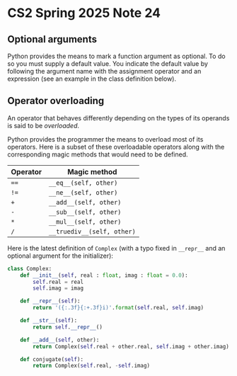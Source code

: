 # CS2 Spring 2025 Note 24

## Optional arguments

Python provides the means to mark a function argument as optional.  To do so you
must supply a default value.  You indicate the default value by following the
argument name with the assignment operator and an expression (see an example in
the class definition below).

## Operator overloading

An operator that behaves differently depending on the types of its operands is
said to be *overloaded*.

Python provides the programmer the means to overload most of its operators.
Here is a subset of these overloadable operators along with the corresponding
magic methods that would need to be defined.

Operator | Magic method
-|-
`==` | `__eq__(self, other)`
`!=` | `__ne__(self, other)`
`+` | `__add__(self, other)`
`-` | `__sub__(self, other)`
`*` | `__mul__(self, other)`
`/` | `__truediv__(self, other)`

Here is the latest definition of `Complex` (with a typo fixed in `__repr__` and
an optional argument for the initializer):

```python
class Complex:
    def __init__(self, real : float, imag : float = 0.0):
        self.real = real
        self.imag = imag

    def __repr__(self):
        return '({:.3f}{:+.3f}i)'.format(self.real, self.imag)

    def __str__(self):
        return self.__repr__()

    def __add__(self, other):
        return Complex(self.real + other.real, self.imag + other.imag)

    def conjugate(self):
        return Complex(self.real, -self.imag)
```
